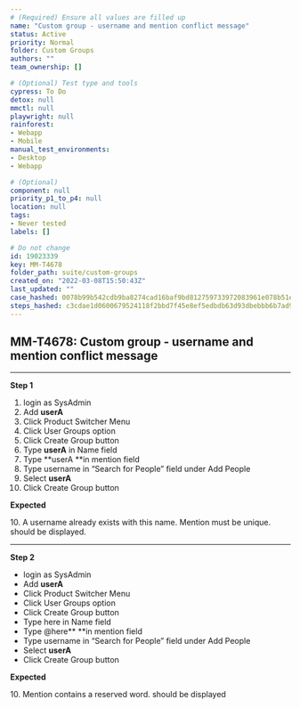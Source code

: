 ```yaml
---
# (Required) Ensure all values are filled up
name: "Custom group - username and mention conflict message"
status: Active
priority: Normal
folder: Custom Groups
authors: ""
team_ownership: []

# (Optional) Test type and tools
cypress: To Do
detox: null
mmctl: null
playwright: null
rainforest: 
- Webapp
- Mobile
manual_test_environments: 
- Desktop
- Webapp

# (Optional)
component: null
priority_p1_to_p4: null
location: null
tags: 
- Never tested
labels: []

# Do not change
id: 19023339
key: MM-T4678
folder_path: suite/custom-groups
created_on: "2022-03-08T15:50:43Z"
last_updated: ""
case_hashed: 0078b99b542cdb9ba8274cad16baf9bd812759733972083961e078b51ee29b96792d04f813cdfee8bc4f8572a432dc42
steps_hashed: c3cdae1d0600679524118f2bbd7f45e8ef5edbdb63d93dbebbb6b7ad94c9c0ab4c8d3b037e27559e1ca52c9d886d5d91
---
```


## MM-T4678: Custom group - username and mention conflict message

---

**Step 1**

1. login as SysAdmin
2. Add **userA**
3. Click Product Switcher Menu 
4. Click User Groups option
5. Click Create Group button
6. Type **userA** in Name field
7. Type \*\*userA \*\*in mention field
8. Type username in “Search for People” field under Add People
9. Select **userA**
10. Click Create Group button

**Expected**

10\. A username already exists with this name. Mention must be unique. should be displayed.

---

**Step 2**

- login as SysAdmin
- Add **userA**
- Click Product Switcher Menu 
- Click User Groups option
- Click Create Group button
- Type here in Name field
- Type @here\*\* \*\*in mention field
- Type username in “Search for People” field under Add People
- Select **userA**
- Click Create Group button

**Expected**

10\. Mention contains a reserved word. should be displayed

